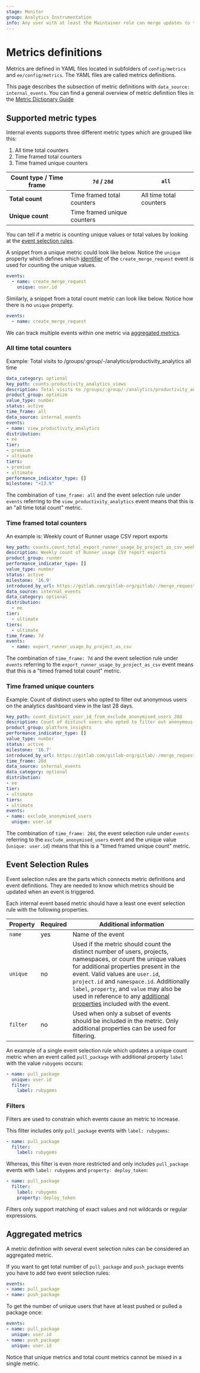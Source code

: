 ```yaml
---
stage: Monitor
group: Analytics Instrumentation
info: Any user with at least the Maintainer role can merge updates to this content. For details, see https://docs.gitlab.com/ee/development/development_processes.html#development-guidelines-review.
---
```


# Metrics definitions

Metrics are defined in YAML files located in subfolders of `config/metrics` and `ee/config/metrics`.
The YAML files are called metrics definitions.

This page describes the subsection of metric definitions with `data_source: internal_events`.
You can find a general overview of metric definition files in the [Metric Dictionary Guide](../metrics/metrics_dictionary.md)

## Supported metric types

Internal events supports three different metric types which are grouped like this:

1. All time total counters
1. Time framed total counters
1. Time framed unique counters

| Count type / Time frame | `7d` / `28d`                | `all`                   |
|-------------------------|-----------------------------|-------------------------|
| **Total count**         | Time framed total counters  | All time total counters |
| **Unique count**        | Time framed unique counters |                         |

You can tell if a metric is counting unique values or total values by looking at the [event selection rules](#event-selection-rules).

A snippet from a unique metric could look like below. Notice the `unique` property which defines which [identifier](event_definition_guide.md#event-definition-and-validation) of the `create_merge_request` event is used for counting the unique values.

```yaml
events:
  - name: create_merge_request
    unique: user.id
```

Similarly, a snippet from a total count metric can look like below. Notice how there is no `unique` property.

```yaml
events:
  - name: create_merge_request
```

We can track multiple events within one metric via [aggregated metrics](#aggregated-metrics).

### All time total counters

Example: Total visits to /groups/:group/-/analytics/productivity_analytics all time

```yaml
data_category: optional
key_path: counts.productivity_analytics_views
description: Total visits to /groups/:group/-/analytics/productivity_analytics all time
product_group: optimize
value_type: number
status: active
time_frame: all
data_source: internal_events
events:
- name: view_productivity_analytics
distribution:
- ee
tier:
- premium
- ultimate
tiers:
- premium
- ultimate
performance_indicator_type: []
milestone: "<13.9"
```

The combination of `time_frame: all` and the event selection rule under `events` referring to the
`view_productivity_analytics` event means that this is an "all time total count" metric.

### Time framed total counters

An example is: Weekly count of Runner usage CSV report exports

```yaml
key_path: counts.count_total_export_runner_usage_by_project_as_csv_weekly
description: Weekly count of Runner usage CSV report exports
product_group: runner
performance_indicator_type: []
value_type: number
status: active
milestone: '16.9'
introduced_by_url: https://gitlab.com/gitlab-org/gitlab/-/merge_requests/142328
data_source: internal_events
data_category: optional
distribution:
  - ee
tier:
  - ultimate
tiers:
  - ultimate
time_frame: 7d
events:
  - name: export_runner_usage_by_project_as_csv
```

The combination of `time_frame: 7d` and the event selection rule under `events` referring to the
`export_runner_usage_by_project_as_csv` event means that this is a "timed framed total count" metric.

### Time framed unique counters

Example: Count of distinct users who opted to filter out anonymous users on the analytics dashboard view in the last 28 days.

```yaml
key_path: count_distinct_user_id_from_exclude_anonymised_users_28d
description: Count of distinct users who opted to filter out anonymous users on the analytics dashboard view in the last 28 days.
product_group: platform_insights
performance_indicator_type: []
value_type: number
status: active
milestone: '16.7'
introduced_by_url: https://gitlab.com/gitlab-org/gitlab/-/merge_requests/138150
time_frame: 28d
data_source: internal_events
data_category: optional
distribution:
- ee
tier:
- ultimate
tiers:
- ultimate
events:
- name: exclude_anonymised_users
  unique: user.id
```

The combination of `time_frame: 28d`, the event selection rule under `events` referring to the
`exclude_anonymised_users` event and the unique value (`unique: user.id`) means that this is a "timed framed unique count" metric.

## Event Selection Rules

Event selection rules are the parts which connects metric definitions and event definitions.
They are needed to know which metrics should be updated when an event is triggered.

Each internal event based metric should have a least one event selection rule with the following properties.

| Property           | Required | Additional information                                                                                                                                        |
|--------------------|----------|---------------------------------------------------------------------------------------------------------------------------------------------------------------|
| `name`             | yes      | Name of the event                                                                                                                                             |
| `unique`           | no       | Used if the metric should count the distinct number of users, projects, namespaces, or count the unique values for additional properties present in the event. Valid values are `user.id`, `project.id` and `namespace.id`. Additionally `label`, `property`, and `value` may also be used in reference to any [additional properties](quick_start.md#additional-properties) included with the event. |
| `filter`           | no       | Used when only a subset of events should be included in the metric. Only additional properties can be used for filtering.                                     |

An example of a single event selection rule which updates a unique count metric when an event called `pull_package` with additional property `label` with the value `rubygems` occurs:

```yaml
- name: pull_package
  unique: user.id
  filter:
    label: rubygems
```

### Filters

Filters are used to constrain which events cause an metric to increase.

This filter includes only `pull_package` events with `label: rubygems`:

```yaml
- name: pull_package
  filter:
    label: rubygems
```

Whereas, this filter is even more restricted and only includes `pull_package` events with `label: rubygems` and `property: deploy_token`:

```yaml
- name: pull_package
  filter:
    label: rubygems
    property: deploy_token
```

Filters only support matching of exact values and not wildcards or regular expressions.

## Aggregated metrics

A metric definition with several event selection rules can be considered an aggregated metric.

If you want to get total number of `pull_package` and `push_package` events you have to add two event selection rules:

```yaml
events:
- name: pull_package
- name: push_package
```

To get the number of unique users that have at least pushed or pulled a package once:

```yaml
events:
- name: pull_package
  unique: user.id
- name: push_package
  unique: user.id
```

Notice that unique metrics and total count metrics cannot be mixed in a single metric.
